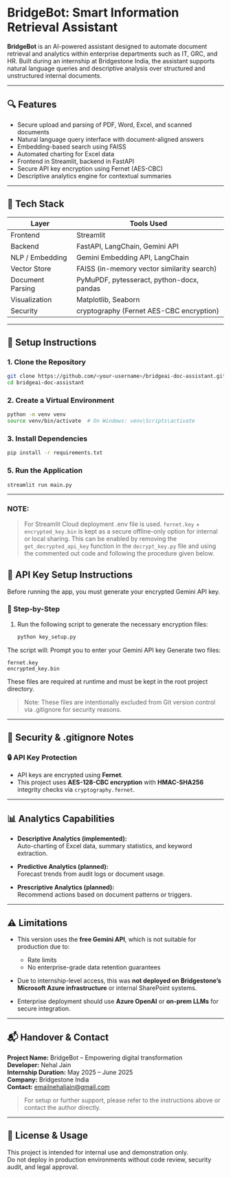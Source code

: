 # BridgeBot: Smart Information Retrieval Assistant

**BridgeBot** is an AI-powered assistant designed to automate document retrieval and analytics within enterprise departments such as IT, GRC, and HR. Built during an internship at Bridgestone India, the assistant supports natural language queries and descriptive analysis over structured and unstructured internal documents.

---

## 🔍 Features

- Secure upload and parsing of PDF, Word, Excel, and scanned documents
- Natural language query interface with document-aligned answers
- Embedding-based search using FAISS
- Automated charting for Excel data
- Frontend in Streamlit, backend in FastAPI
- Secure API key encryption using Fernet (AES-CBC)
- Descriptive analytics engine for contextual summaries

---

## 🧰 Tech Stack

| Layer           | Tools Used                                 |
|----------------|---------------------------------------------|
| Frontend        | Streamlit                                   |
| Backend         | FastAPI, LangChain, Gemini API              |
| NLP / Embedding | Gemini Embedding API, LangChain             |
| Vector Store    | FAISS (in-memory vector similarity search)  |
| Document Parsing| PyMuPDF, pytesseract, python-docx, pandas   |
| Visualization   | Matplotlib, Seaborn                         |
| Security        | cryptography (Fernet AES-CBC encryption)    |

---

## 🚀 Setup Instructions

### 1. Clone the Repository

```bash
git clone https://github.com/<your-username>/bridgeai-doc-assistant.git
cd bridgeai-doc-assistant
```

### 2. Create a Virtual Environment
```bash
python -m venv venv
source venv/bin/activate  # On Windows: venv\Scripts\activate
```

### 3. Install Dependencies
```bash
pip install -r requirements.txt
```

### 5. Run the Application
```bash
streamlit run main.py
```

---

### NOTE:
> For Streamlit Cloud deployment .env file is used.
> ```fernet.key``` + ```encrypted_key.bin``` is kept as a secure offline-only option for internal or local sharing. This can be enabled by removing the ```get_decrypted_api_key``` function in the ```decrypt_key.py``` file and using the commented out code and following the procedure given below.

## 🔐 API Key Setup Instructions

Before running the app, you must generate your encrypted Gemini API key.

### 🔧 Step-by-Step

1. Run the following script to generate the necessary encryption files:

   ```bash
   python key_setup.py
   
The script will:
Prompt you to enter your Gemini API key
Generate two files:
```
fernet.key
encrypted_key.bin
```

These files are required at runtime and must be kept in the root project directory.
> Note: These files are intentionally excluded from Git version control via .gitignore for security reasons.

---

## 🔐 Security & .gitignore Notes

### 🔒 API Key Protection

- API keys are encrypted using **Fernet**.
- This project uses **AES-128-CBC encryption** with **HMAC-SHA256** integrity checks via `cryptography.fernet`.

---

## 📊 Analytics Capabilities

- **Descriptive Analytics (implemented):**  
  Auto-charting of Excel data, summary statistics, and keyword extraction.

- **Predictive Analytics (planned):**  
  Forecast trends from audit logs or document usage.

- **Prescriptive Analytics (planned):**  
  Recommend actions based on document patterns or triggers.

---

## ⚠️ Limitations

- This version uses the **free Gemini API**, which is not suitable for production due to:
  - Rate limits
  - No enterprise-grade data retention guarantees

- Due to internship-level access, this was **not deployed on Bridgestone’s Microsoft Azure infrastructure** or internal SharePoint systems.

- Enterprise deployment should use **Azure OpenAI** or **on-prem LLMs** for secure integration.

---

## 📬 Handover & Contact

**Project Name:** BridgeBot – Empowering digital transformation  
**Developer:** Nehal Jain  
**Internship Duration:** May 2025 – June 2025  
**Company:** Bridgestone India  
**Contact:** emailnehaljain@gmail.com

> For setup or further support, please refer to the instructions above or contact the author directly.

---

## 📄 License & Usage

This project is intended for internal use and demonstration only.  
Do not deploy in production environments without code review, security audit, and legal approval.

